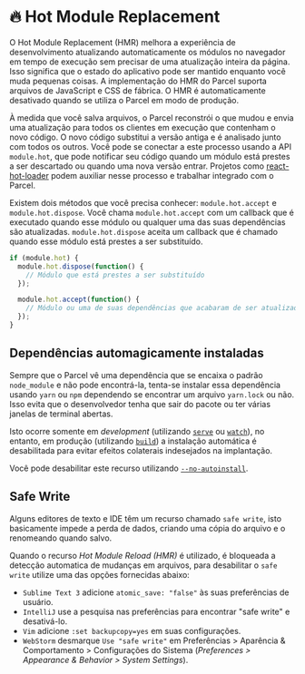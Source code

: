# 🔥 Hot Module Replacement

O Hot Module Replacement (HMR) melhora a experiência de desenvolvimento atualizando automaticamente os módulos no navegador em tempo de execução sem precisar de uma atualização inteira da página. Isso significa que o estado do aplicativo pode ser mantido enquanto você muda pequenas coisas. A implementação do HMR do Parcel suporta arquivos de JavaScript e CSS de fábrica. O HMR é automaticamente desativado quando se utiliza o Parcel em modo de produção.

À medida que você salva arquivos, o Parcel reconstrói o que mudou e envia uma atualização para todos os clientes em execução que contenham o novo código. O novo código substitui a versão antiga e é analisado junto com todos os outros. Você pode se conectar a este processo usando a API `module.hot`, que pode notificar seu código quando um módulo está prestes a ser descartado ou quando uma nova versão entrar. Projetos como [react-hot-loader](https://github.com/gaearon/react-hot-loader) podem auxiliar nesse processo e trabalhar integrado com o Parcel.

Existem dois métodos que você precisa conhecer: `module.hot.accept` e `module.hot.dispose`. Você chama `module.hot.accept` com um callback que é executado quando esse módulo ou qualquer uma das suas dependências são atualizadas. `module.hot.dispose` aceita um callback que é chamado quando esse módulo está prestes a ser substituído.

```javascript
if (module.hot) {
  module.hot.dispose(function() {
    // Módulo que está prestes a ser substituído
  });

  module.hot.accept(function() {
    // Módulo ou uma de suas dependências que acabaram de ser atualizados
  });
}
```

## Dependências automagicamente instaladas

Sempre que o Parcel vê uma dependência que se encaixa o padrão `node_module` e não pode encontrá-la, tenta-se instalar essa dependência usando `yarn` ou `npm` dependendo se encontrar um arquivo `yarn.lock` ou não. Isso evita que o desenvolvedor tenha que sair do pacote ou ter várias janelas de terminal abertas.

Isto ocorre somente em *development* (utilizando [`serve`](cli.md#serve) ou [`watch`](cli.md#watch)), no entanto, em produção (utilizando [`build`](cli.md#build)) a instalação automática é desabilitada para evitar efeitos colaterais indesejados na implantação.

Você pode desabilitar este recurso utilizando [`--no-autoinstall`](cli.md#disable-autoinstall).

## Safe Write
Alguns editores de texto e IDE têm um recurso chamado `safe write`, isto basicamente impede a perda de dados, criando uma cópia do arquivo e o renomeando quando salvo.

Quando o recurso *Hot Module Reload (HMR)* é utilizado, é bloqueada a detecção automatica de mudanças em arquivos, para desabilitar o `safe write` utilize uma das opções fornecidas abaixo:

* `Sublime Text 3` adicione `atomic_save: "false"` às suas preferências de usuário.
* `IntelliJ` use a pesquisa nas preferências para encontrar "safe write" e desativá-lo.
* `Vim` adicione `:set backupcopy=yes` em suas configurações.
* `WebStorm` desmarque `Use "safe write"` em Preferências > Aparência & Comportamento > Configurações do Sistema (*Preferences > Appearance & Behavior > System Settings*).
